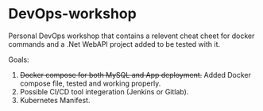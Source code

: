 # DevOps-workshop
Personal DevOps workshop that contains a relevent cheat cheet for docker commands and a .Net WebAPI project added to be tested with it. 

Goals:
1) ~~Docker compose for both MySQL and App deployment.~~ Added Docker compose file, tested and working properly. 
2) Possible CI/CD tool integeration (Jenkins or Gitlab).
3) Kubernetes Manifest.
